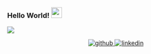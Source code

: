 ### Hello World! <img src="https://media.giphy.com/media/hvRJCLFzcasrR4ia7z/giphy.gif" width="25px">

![](./gifs/profileReadme.gif)
<!-- 
<p>
  <img src ="https://github-readme-stats.vercel.app/api?username=Yashwin12&show_icons=true&count_private=true&theme=default&hide_border=true&hide=issues,contribs&include_all_commits=true">
</p> -->

<!-- ### Connect with me -->

<div align="center">
<a href="https://github.com/yashwin12" target="_blank">
<img src=https://img.shields.io/badge/github-%2324292e.svg?&style=for-the-badge&logo=github&logoColor=white alt=github style="margin-bottom: 5px;" />
</a>
<a href="https://www.linkedin.com/in/yashwin-munsadwala" target="_blank">
<img src=https://img.shields.io/badge/linkedin-%231E77B5.svg?&style=for-the-badge&logo=linkedin&logoColor=white alt=linkedin style="margin-bottom: 5px;" />
</a>
</a>
</div>
